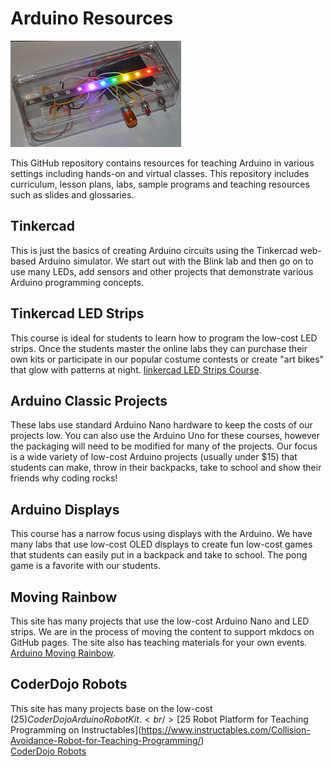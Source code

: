 # Arduino Resources

![Arduino LED Strip Project](./img/arduino-led-strip-project-boxed.png)

This GitHub repository contains resources for teaching Arduino in various settings including hands-on and virtual classes. This repository includes curriculum, lesson plans, labs, sample programs and teaching resources such as slides and glossaries.

## Tinkercad
This is just the basics of creating Arduino circuits using the Tinkercad web-based Arduino simulator.  We start out with the Blink lab and then go on to use many LEDs, add sensors and other projects that demonstrate various Arduino programming concepts.

## Tinkercad LED Strips
This course is ideal for students to learn how to program the low-cost LED strips.  Once the students master the online labs they can purchase their own kits or participate in our popular costume contests or create "art bikes" that glow with patterns at night.  [Iinkercad LED Strips Course](./tinkercad-neopixel/00-intro.md).

## Arduino Classic Projects
These labs use standard Arduino Nano hardware to keep the costs of our projects low.  You can also use the Arduino Uno for these courses, however the packaging will need to be modified for many of the projects.  Our focus is a wide variety of low-cost Arduino projects (usually under $15) that students can make, throw in their backpacks, take to school and show their friends why coding rocks!

## Arduino Displays
This course has a narrow focus using displays with the Arduino.  We have many labs that use low-cost OLED displays to create fun low-cost games that students can easily put in a backpack and take to school.  The pong game is a favorite with our students.

## Moving Rainbow
This site has many projects that use the low-cost Arduino Nano and LED strips.  We are in the process of moving the content to support mkdocs on GitHub pages.
The site also has teaching materials for your own events.
<br/>
[Arduino Moving Rainbow](https://github.com/dmccreary/moving-rainbow).

## CoderDojo Robots
This site has many projects base on the low-cost ($25) CoderDojo Arduino Robot Kit.<br/>
[$25 Robot Platform for Teaching Programming on Instructables](https://www.instructables.com/Collision-Avoidance-Robot-for-Teaching-Programming/)<br/>
[CoderDojo Robots](http://dmccreary.github.io/coderdojo-robots/)

